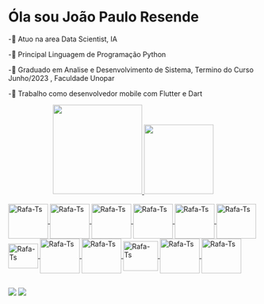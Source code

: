 # Óla sou João Paulo Resende 
-🎲 Atuo na area Data Scientist, IA

-🐍 Principal Linguagem de Programação Python

-📕 Graduado em Analise e Desenvolvimento de Sistema, Termino do Curso Junho/2023 , Faculdade Unopar

-📱 Trabalho como desenvolvedor mobile com Flutter e Dart

<div align="center">
  <a href="https://github.com/Rezsende">
  <img height="180em" src="https://github-readme-stats.vercel.app/api?username=Rezsende&show_icons=true&theme=dark&include_all_commits=true&count_private=true"/>
  <img height="140em" src="https://github-readme-stats.vercel.app/api/top-langs/?username=Rezsende&layout=compact&langs_count=7&theme=dark"/>
</div>

<div style="display: inline_block"><br>

 
      
            
          
          
  <img align="center" alt="Rafa-Ts" height="70" width="80" src="https://cdn.jsdelivr.net/gh/devicons/devicon/icons/python/python-original-wordmark.svg">
  <img align="center" alt="Rafa-Ts" height="70" width="80" src="https://cdn.jsdelivr.net/gh/devicons/devicon/icons/pandas/pandas-original-wordmark.svg" />
  <img align="center" alt="Rafa-Ts" height="70" width="80" src="https://cdn.jsdelivr.net/gh/devicons/devicon/icons/numpy/numpy-original-wordmark.svg" />
  <img align="center" alt="Rafa-Ts" height="70" width="80" src="https://cdn.jsdelivr.net/gh/devicons/devicon/icons/tensorflow/tensorflow-original-wordmark.svg" />
  <img align="center" alt="Rafa-Ts" height="70" width="80" src="https://cdn.jsdelivr.net/gh/devicons/devicon/icons/opencv/opencv-original-wordmark.svg" />
  <img align="center" alt="Rafa-Ts" height="70" width="80" src="https://cdn.jsdelivr.net/gh/devicons/devicon/icons/flask/flask-original-wordmark.svg" />
  <img align="center" alt="Rafa-Ts" height="50" width="60" src="https://cdn.jsdelivr.net/gh/devicons/devicon/icons/flutter/flutter-original.svg" />
  <img align="center" alt="Rafa-Ts" height="70" width="80" src="https://cdn.jsdelivr.net/gh/devicons/devicon/icons/dart/dart-plain-wordmark.svg" />
  <img align="center" alt="Rafa-Ts" height="70" width="80" src="https://cdn.jsdelivr.net/gh/devicons/devicon/icons/mysql/mysql-original-wordmark.svg" />
  <img align="center" alt="Rafa-Ts" height="60" width="70" src="https://cdn.jsdelivr.net/gh/devicons/devicon/icons/docker/docker-plain-wordmark.svg" />
  <img align="center" alt="Rafa-Ts" height="70" width="80" src="https://cdn.jsdelivr.net/gh/devicons/devicon/icons/kubernetes/kubernetes-plain-wordmark.svg" />
  <img align="center" alt="Rafa-Ts" height="70" width="80" src="https://cdn.jsdelivr.net/gh/devicons/devicon/icons/grafana/grafana-original-wordmark.svg" />
          
          
          
          
          
            
           
          
          
          
 
</div>

##

<div> 
  <a href = "jpresendejava@gmail.com"><img src="https://img.shields.io/badge/-Gmail-%23333?style=for-the-badge&logo=gmail&logoColor=white" target="_blank"></a>
  <a href="https://www.linkedin.com/in/jpjava-09a064147?lipi=urn%3Ali%3Apage%3Ad_flagship3_profile_view_base_contact_details%3B5Q9izDl9SIqfu3gwhW%2BlzA%3D%3D" target="_blank"><img src="https://img.shields.io/badge/-LinkedIn-%230077B5?style=for-the-badge&logo=linkedin&logoColor=white" target="_blank"></a> 
</div>
